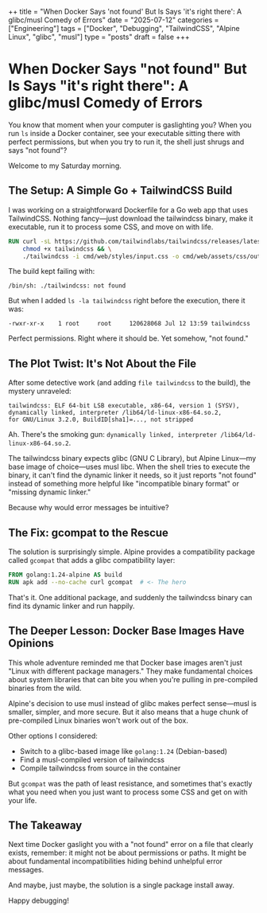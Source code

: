 ++
title = "When Docker Says 'not found' But ls Says 'it's right there': A glibc/musl Comedy of Errors"
date = "2025-07-12"
categories = ["Engineering"]
tags = ["Docker", "Debugging", "TailwindCSS", "Alpine Linux", "glibc", "musl"]
type = "posts"
draft = false
+++

# When Docker Says "not found" But ls Says "it's right there": A glibc/musl Comedy of Errors

You know that moment when your computer is gaslighting you? When you run `ls` inside a Docker container, see your executable sitting there with perfect permissions, but when you try to run it, the shell just shrugs and says "not found"? 

Welcome to my Saturday morning.

## The Setup: A Simple Go + TailwindCSS Build

I was working on a straightforward Dockerfile for a Go web app that uses TailwindCSS. Nothing fancy—just download the tailwindcss binary, make it executable, run it to process some CSS, and move on with life.

```dockerfile
RUN curl -sL https://github.com/tailwindlabs/tailwindcss/releases/latest/download/tailwindcss-linux-x64 -o tailwindcss && \
    chmod +x tailwindcss && \
    ./tailwindcss -i cmd/web/styles/input.css -o cmd/web/assets/css/output.css
```

The build kept failing with:

```
/bin/sh: ./tailwindcss: not found
```

But when I added `ls -la tailwindcss` right before the execution, there it was:

```
-rwxr-xr-x    1 root     root     120628068 Jul 12 13:59 tailwindcss
```

Perfect permissions. Right where it should be. Yet somehow, "not found."

## The Plot Twist: It's Not About the File

After some detective work (and adding `file tailwindcss` to the build), the mystery unraveled:

```
tailwindcss: ELF 64-bit LSB executable, x86-64, version 1 (SYSV), 
dynamically linked, interpreter /lib64/ld-linux-x86-64.so.2, 
for GNU/Linux 3.2.0, BuildID[sha1]=..., not stripped
```

Ah. There's the smoking gun: `dynamically linked, interpreter /lib64/ld-linux-x86-64.so.2`.

The tailwindcss binary expects glibc (GNU C Library), but Alpine Linux—my base image of choice—uses musl libc. When the shell tries to execute the binary, it can't find the dynamic linker it needs, so it just reports "not found" instead of something more helpful like "incompatible binary format" or "missing dynamic linker."

Because why would error messages be intuitive?

## The Fix: gcompat to the Rescue

The solution is surprisingly simple. Alpine provides a compatibility package called `gcompat` that adds a glibc compatibility layer:

```dockerfile
FROM golang:1.24-alpine AS build
RUN apk add --no-cache curl gcompat  # <- The hero
```

That's it. One additional package, and suddenly the tailwindcss binary can find its dynamic linker and run happily.

## The Deeper Lesson: Docker Base Images Have Opinions

This whole adventure reminded me that Docker base images aren't just "Linux with different package managers." They make fundamental choices about system libraries that can bite you when you're pulling in pre-compiled binaries from the wild.

Alpine's decision to use musl instead of glibc makes perfect sense—musl is smaller, simpler, and more secure. But it also means that a huge chunk of pre-compiled Linux binaries won't work out of the box.

Other options I considered:
- Switch to a glibc-based image like `golang:1.24` (Debian-based)
- Find a musl-compiled version of tailwindcss
- Compile tailwindcss from source in the container

But `gcompat` was the path of least resistance, and sometimes that's exactly what you need when you just want to process some CSS and get on with your life.

## The Takeaway

Next time Docker gaslight you with a "not found" error on a file that clearly exists, remember: it might not be about permissions or paths. It might be about fundamental incompatibilities hiding behind unhelpful error messages.

And maybe, just maybe, the solution is a single package install away.

Happy debugging!